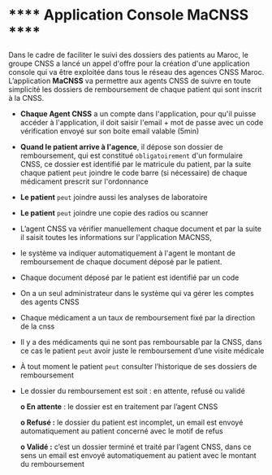 # **** Application Console MaCNSS ****

Dans le cadre de faciliter le suivi des dossiers des patients au Maroc, le groupe CNSS a lancé un appel d'offre pour la création d'une application console qui va être exploitée dans tous le réseau des agences CNSS Maroc. L’application **MaCNSS** va permettre aux agents CNSS de suivre en toute simplicité les dossiers de remboursement de chaque patient qui sont inscrit à la CNSS.

- **Chaque Agent CNSS** a un compte dans l'application, pour qu'il puisse accéder à l'application, il doit saisir l'email + mot de passe avec un code vérification envoyé sur son boite email valable (5min)

- **Quand le patient arrive à l'agence**, il dépose son dossier de remboursement, qui est constitué `obligatoirement` d'un formulaire CNSS, ce dossier est identifié par le matricule du patient, par la suite chaque patient `peut` joindre le code barre (si nécessaire) de chaque médicament prescrit sur l'ordonnance
- **Le patient** `peut` joindre aussi les analyses de laboratoire
- **Le patient** `peut` joindre une copie des radios ou scanner
- L’agent CNSS va vérifier manuellement chaque document et par la suite il saisit toutes les informations sur l'application MACNSS,
- le système va indiquer automatiquement à l'agent le montant de remboursement de chaque document déposé par le patient.
- Chaque document déposé par le patient est identifié par un code
- On a un seul administrateur dans le système qui va gérer les comptes des agents CNSS
- Chaque médicament a un taux de remboursement fixé par la direction de la cnss
- Il y a des médicaments qui ne sont pas remboursable par la CNSS, dans ce cas le patient `peut` avoir juste le remboursement d’une visite médicale
- À tout moment le patient `peut` consulter l’historique de ses dossiers de remboursement
- Le dossier du remboursement est soit : en attente, refusé ou validé

  **o En attente** : le dossier est en traitement par l’agent CNSS

  **o Refusé :** le dossier du patient est incomplet, un email est envoyé automatiquement au patient concerné avec le motif de refus

  **o Validé :** c’est un dossier terminé et traité par l’agent CNSS, dans ce sens un email est envoyé automatiquement au patient avec le montant du remboursement